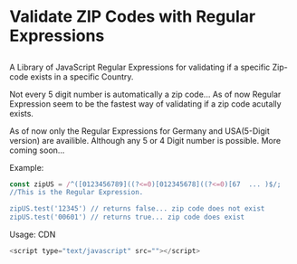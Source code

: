 # Validate ZIP Codes with Regular Expressions

## 
A Library of JavaScript Regular Expressions for validating if a specific Zip-code exists in a specific Country.

Not every 5 digit number is automatically a zip code... 
As of now Regular Expression seem to be the fastest way of validating if a zip code acutally exists.


As of now only the Regular Expressions for Germany and USA(5-Digit version) are availible. Although any 5 or 4 Digit number is possible. More coming soon...

Example: 
```JavaScript
const zipUS = /^([0123456789]((?<=0)[012345678]((?<=0)[67  ... )$/; 
//This is the Regular Expression.

zipUS.test('12345') // returns false... zip code does not exist
zipUS.test('00601') // returns true... zip code does exist

```

Usage:
CDN 
```JavaScript
<script type="text/javascript" src=""></script>
```
